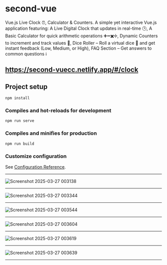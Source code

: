 # second-vue

Vue.js Live Clock ⏰, Calculator & Counters. A simple yet interactive Vue.js application featuring: A Live Digital Clock that updates in real-time 🕒, A Basic Calculator for quick arithmetic operations ➕➖✖️➗, Dynamic Counters to increment and track values 🔢, Dice Roller – Roll a virtual dice 🎲 and get instant feedback (Low, Medium, or High), FAQ Section – Get answers to common questions ℹ️

## https://second-vuecc.netlify.app/#/clock

## Project setup
```
npm install
```

### Compiles and hot-reloads for development
```
npm run serve
```

### Compiles and minifies for production
```
npm run build
```

### Customize configuration
See [Configuration Reference](https://cli.vuejs.org/config/).<hr />

![Screenshot 2025-03-27 003138](https://github.com/user-attachments/assets/1e7bb5a6-7a1c-4983-87bf-95b51c0045a3)<hr />
![Screenshot 2025-03-27 003344](https://github.com/user-attachments/assets/d91cc159-6238-4da8-b66b-65667a75d657)<hr />
![Screenshot 2025-03-27 003544](https://github.com/user-attachments/assets/4dc3f8cc-32fc-4451-aae9-732879901857)<hr />
![Screenshot 2025-03-27 003604](https://github.com/user-attachments/assets/35ab4257-bef4-4474-a06c-ee2831971c4a)<hr />
![Screenshot 2025-03-27 003619](https://github.com/user-attachments/assets/ada49ba7-7e2b-49e4-a7ae-7ced6c71dd8c)<hr />
![Screenshot 2025-03-27 003639](https://github.com/user-attachments/assets/73947178-d4eb-4dda-a089-f6405061a5c2)<hr />


